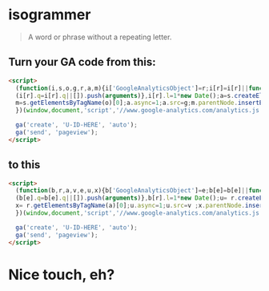 # isogrammer

> A word or phrase without a repeating letter.

## Turn your GA code from this:

```html
<script>
  (function(i,s,o,g,r,a,m){i['GoogleAnalyticsObject']=r;i[r]=i[r]||function(){
  (i[r].q=i[r].q||[]).push(arguments)},i[r].l=1*new Date();a=s.createElement(o),
  m=s.getElementsByTagName(o)[0];a.async=1;a.src=g;m.parentNode.insertBefore(a,m)
  })(window,document,'script','//www.google-analytics.com/analytics.js','ga');

  ga('create', 'U-ID-HERE', 'auto');
  ga('send', 'pageview');
</script>
```

## to this

```html
<script>
  (function(b,r,a,v,e,u,x){b['GoogleAnalyticsObject']=e;b[e]=b[e]||function(){
  (b[e].q=b[e].q||[]).push(arguments)},b[r].l=1*new Date();u= r.createElement(a),
  x= r.getElementsByTagName(a)[0];u.async=1;u.src=v ;x.parentNode.insertBefore(u,x)
  })(window,document,'script','//www.google-analytics.com/analytics.js','ga');

  ga('create', 'U-ID-HERE', 'auto');
  ga('send', 'pageview');
</script>
```

# Nice touch, eh?